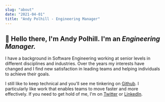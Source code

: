 ```yaml
---
slug: "about"
date: "2021-04-01"
title: "Andy Polhill - Engineering Manager"
---
```


## 👋 Hello there, I'm Andy Polhill. I'm an _Engineering Manager._

I have a background in Software Engineering working at senior levels in different disciplines and industries. Over the years my interests have changed and I find new satisfaction in leading teams and helping individuals to achieve their goals. 

I still like to keep technical and you'll see me tinkering on [Github](http://github.com/andy-polhill). I particularly like work that enables teams to move faster and more effectively. If you need to get hold of me, I'm on [Twitter](https://twitter.com/andy_polhill) or [LinkedIn](https://www.linkedin.com/in/andy-polhill/). 







